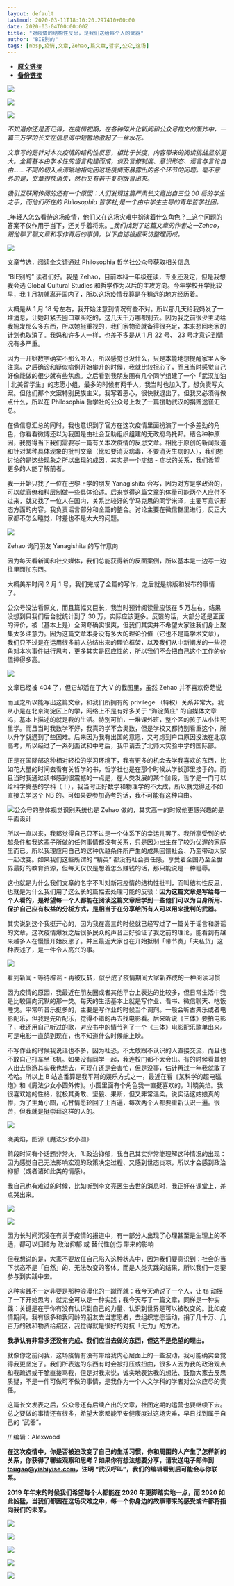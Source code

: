 ```yaml
---
layout: default
Lastmod: 2020-03-11T18:10:20.297410+00:00
date: 2020-03-04T00:00:00Z
title: "对疫情的结构性反思，是我们送给每个人的武器"
author: "BIE别的"
tags: [nbsp,疫情,文章,Zehao,篇文章,哲学,公众,这场]
---
```


* [**原文链接**](https://mp.weixin.qq.com/s/jxQ8ggErQbWAKHVOJK3lkA)
* [**备份链接**](https://archive.li/wip/px4cv)


![](/images/post/3544de9507eea4cc0b80863829f31d9c.jpg)

![](/images/post/91067399f30af0b60856d1418827a662.jpg)

![](/images/post/31cdbf8e3f429b823f6d2883774a015d.jpg)

_不知道你还是否记得，在疫情初期，在各种碎片化新闻和公众号推文的轰炸中，一篇三万字的长文在信息海中短暂地激起了一丝水花。_  

_文章写的是针对本次疫情的结构性反思，相比于长度，内容带来的阅读挑战显然更大。全篇基本由学术性的语言构建而成，谈及官僚制度、意识形态、谣言与言论自由…… 不同的切入点清晰地指向因这场疫情而暴露出的各个环节的问题。毫不意外的是，文章很快消失，然后又有若干复刻版冒出来。_

_吸引互联网传阅的还有一个原因：人们发现这篇严肃长文竟出自三位 00 后的学生之手，而他们所在的 Philosophia 哲学社,是一个由中学生主导的青年哲学社团。_

_年轻人怎么看待这场疫情，他们又在这场灾难中扮演着什么角色？__这个问题的答案不仅作用于当下，还关乎着将来。__我们找到了这篇文章的作者之一Zehao，跟他聊了聊文章和写作背后的事情，以下自述根据采访整理而成。_

![](/images/post/a15d516f2e0d994491aadd45200950db.jpg)

文章节选，阅读全文请通过 Philosophia 哲学社公众号获取相关信息

“BIE别的” 读者们好。我是 Zehao，目前本科一年级在读，专业还没定，但是我想我会选 Global Cultural Studies 和哲学作为以后的主攻方向。今年学校开学比较早，我 1 月初就离开国内了，所以这场疫情我算是在稍远的地方经历着。

大概是从 1 月 18 号左右，我开始注意到情况有些不对。所以那几天给我妈发了一堆消息，让她赶紧去囤口罩买吃的，这几天千万哪都别去。因为我之前很少主动给我妈发那么多东西，所以她挺重视的，我们家物资就备得很充足，本来想回老家的计划也取消了。我妈和许多人一样，也差不多是从 1 月 22 号、 23 号才意识到情况有多严重。

因为一开始数字确实不那么吓人，所以感觉也没什么，只是本能地想提醒家里人多注意。之后确诊和疑似病例开始攀升的时候，我就比较担心了，而且当时感觉自己好像能做的很少就有些焦虑。之后看到我朋友圈有几个同学组建了一个「武汉加油 | 北美留学生」的志愿小组，最多的时候有两千人，我当时也加入了，想负责写文案。但他们那个文案特别民族主义，我写着恶心，很快就退出了。但我又必须得做点什么，所以在 Philosophia 哲学社的公众号上发了一篇援助武汉的捐赠途径汇总。

在做信息汇总的同时，我也意识到了官方在这次疫情里面扮演了一个多差劲的角色，你看看微博还以为我国是由社会互助组织组建的无政府乌托邦。结合种种原因，我觉得当下我们需要写一篇有关本次疫情的反思文章。相比于原创的新闻报道和针对某种具体现象的批判文章（比如要消灭病毒，不要消灭生病的人），我们想讨论的是这些现象之所以出现的成因，其实是一个症结 - 症状的关系，我们希望更多的人能了解前者。

我一开始只找了一位在巴黎上学的朋友 Yanagishita 合写，因为对方是学政治的，可以就官僚和科层制做一些具体论述。后来觉得这篇文章的体量可能两个人应付不过来，就又找了一位人在国内，关系比较好的学马克思的同学米泽，主要写意识形态方面的内容。我负责谣言部分和全篇的整合。讨论主要在微信群里进行，反正大家都不怎么睡觉，时差也不是太大的问题。

![](/images/post/237cfa54b531a03b4f00036456030a85.jpg)

Zehao 询问朋友 Yanagishita 的写作意向

因为每天看新闻和社交媒体，我们总能获得新的反面案例，所以基本是一边写一边往里面加东西。

大概美东时间 2 月 1 号，我们完成了全篇的写作，之后就是排版和发布的事情了。

公众号没法看原文，而且篇幅又巨长，我当时预计阅读量应该在 5 万左右。结果没想到只我们后台就统计到了 30 万，实际应该更多。反馈的话，大部分还是正面的评价，被（基本上是）全网夸确实很爽，但我们其实并不希望大家往我们身上聚集太多注意力。因为这篇文章本身没有多大的理论价值（它也不是篇学术文章），我们只不过是在运用很多前人总结出来的理论框架，以及我们从中新阐发的一些视角对本次事件进行思考，更多其实是回应性的，所以我们不会把自己这个工作的价值捧得多高。 

![](/images/post/4e26cf5429a1346cd2702fbaae6d3cc0.jpg)

文章已经被 404 了，但它却活在了大 V 的截图里，虽然 Zehao 并不喜欢奇葩说

而且之所以能写出这篇文章，和我们所拥有的 privilege （特权）关系非常大。我从小是在北京海淀区上的学，网络上不是有好多关于 “海淀黄庄” 的自媒体文章吗，基本上描述的就是我的生活。特别可怕，一堆课外班，整个区的孩子从小往死里学。而且当时我数学不好，我真的学不会奥数，但是学校又都特别看重这个，所以升学就遇到了些困难。后来因为我有出国的意愿，又考虑到户口原因没法在北京高考，所以经过了一系列面试和中考后，我申请去了北师大实验中学的国际部。

正是在国际部这种相对轻松的学习环境下，我有更多的机会去学我喜欢的东西，比如花大量的时间去看有关哲学的书，哲学社也是在那个时候从学长那里接手的。而且当时我通过读书感到很震撼的一点是，在人类发展的某个阶段，哲学是一门可以给科学奠基的学科（！），我当时正好数学和物理学的不太成，所以就觉得还不如直接去学这个 NB 的。可如果要参加高考的话，我不可能有这种自由。 

![](/images/post/dcb61b157b7276fba6c5d8fe76096967.jpg)公众号的整体视觉识别系统也是 Zehao 做的，其实高一的时候他更感兴趣的是平面设计

所以一直以来，我都觉得自己只不过是一个体系下的幸运儿罢了。我所享受到的优越条件和我这辈子所做的任何事情都没有关系，只是因为出生在了较为优渥的家庭里而已。所以我理应用自己的这种优越条件所产生的成果回馈社会、乃至带动大家一起改变。如果我们这些所谓的 “精英” 都没有社会责任感，享受着全国乃至全世界最好的教育资源，但每天仅仅是想着怎么赚钱的话，那只能说是一种耻辱。

这也就是为什么我们文章的名字不叫对新冠疫情的结构性批判，而叫结构性反思，也就是为什么我们用了这么长的篇幅去处理可能的反驳：**因为这篇文章是写给每一个人看的，是希望每一个人都能在阅读这篇文章后学到一些他们可以为自身所用、保护自己应有权益的分析方式，是相当于在分享给所有人可以用来批判的武器。**

其实说到这个我挺开心的，因为我在高三的时候就已经写过了一篇关于谣言和辟谣的文章，这次疫情爆发之后很多民众的声音正好验证了我之前的理论，能看到有越来越多人在慢慢开始反思了。并且最近大家也在开始抵制「带节奏」「夹私货」这种表述了，是一件令人高兴的事。

![](/images/post/95e5bbd8bcc66656cf288fc33ae518ae.jpg)

看到新闻 - 等待辟谣 - 再被反转，似乎成了疫情期间大家新养成的一种阅读习惯

因为疫情的原因，我最近在朋友圈或者其他平台上表达的比较多，但日常生活中我是比较偏向沉默的那一类。每天的生活基本上就是写作业、看书、微信聊天、吃饭睡觉。平常听音乐挺多的，主要是写作业的时候当个调剂。一般会听古典乐或者电影配乐，但我是先听配乐，觉得不错的再去找电影看。后来听说《三体》要拍电影了，我还用自己听过的歌，对应书中的情节列了一个《三体》电影配乐歌单出来。可是电影一直鸽到现在，也不知道什么时候能上映。

不写作业的时候我说话也不多，因为社恐，不太敢跟不认识的人直接交流，而且也不敢自己打车坐飞机。如果没有同学一起，我连校门都不太会出。有的时候看其他人出去旅游其实我也想去，可现在还是会害怕，但是没事，估计再过一年我就敢了哈哈。所以上 B 站追番算是我平常的娱乐方式之一，最近在看《某科学的超电磁炮》和《魔法少女小圆外传》。小圆里面有个角色我一直挺喜欢的，叫晓美焰。我很喜欢她的性格，就极其勇敢、坚毅、果断，但又非常温柔。说实话这姑娘真的惨，为了主角小圆，心甘情愿轮回了上百遍，每次两个人都要重新认识一遍。很苦，但我就是挺崇拜这样的人的。 

![](/images/post/740b591be5e4d2b36251b7795d3d0482.jpg)

晓美焰，图源《魔法少女小圆》

前段时间有个话题非常火，叫政治抑郁，我自己其实非常能理解这种情况的出现：因为感觉自己无法影响宏观的政策决定过程、又感到世态炎凉，所以才会感到政治抑郁（或者诸如此类的情感）。

我自己也有难过的时候，比如听到李文亮医生去世的消息时，我正好在课堂上，差点哭出来。 

![](/images/post/4b06244e712b7cf42c8b1955f951b8a1.jpg)

![](/images/post/4feec2b63e5417ebe10d80a7be3de53b.jpg)

因为长时间沉浸在有关于疫情的报道中，有一部分人出现了心理甚至是生理上的不适，都可以归结为 政治抑郁 或 替代性创伤 带来的影响

但我想说的是，大家不要放任自己陷入这种状态中，因为我们要意识到：社会的当下状态不是「自然」的、无法改变的客体，而是人类实践的结果，所以我们一定要参与到实践中去。

这种实践不一定非要是那种浪漫化的一蹴而就：我今天劝说了一个人，让 ta 动摇了一下开始思考，就完全可以是一种实践；我今天写了一篇文章，同样是一种实践：关键是在于你有没有认识到自己的力量、认识到世界是可以被改变的。比如疫情期间，我有很多和我同龄的朋友去当志愿者，去组织志愿活动，捐了几十万、几百万的钱和物资给疫区，我觉得就是很好的对抗「无力」的方法。

**我承认有非常多还没有完成、我们应当去做的东西，但这不是绝望的理由。**

就像你之前问我，这场疫情有没有带给我内心层面上的一些波动，我可能确实会觉得我更坚定了。我们所表达的东西有时会被打压或扭曲，很多人因为我的政治观点和我疏远或干脆直接骂我，但是对我来说，诚实地表达我的想法、鼓励大家去反思质疑，不是一件可做可不做的事情，是我作为一个人文学科的学者对公众应尽的责任。

这篇长文发表之后，公众号还有后续产出的文章，社团定期的运营也要继续下去。总之要做的事情还有很多，希望大家都能平安健康度过这场灾难，早日找到属于自己的 “武器”。

// 编辑：Alexwood

**在这次疫情中，你是否被迫改变了自己的生活习惯，你和周围的人产生了怎样新的关系，你获得了哪些观察和思考？如果你有想法想要分享，请发送电子邮件到** [**tougao@yishiyise.com**](mailto:tougao@yishiyise.com)**，注明 “武汉呼叫”，我们的编辑看到后可能会与你联系。**

**2019 年年末的时候我们希望每个人都能在 2020 年更脚踏实地一点，而 2020 如此凶猛，当我们都困在这场灾难之中，每一个你身边的故事带来的感受或许都将指向我们的未来。**

![](/images/post/beacc3147bcfb38518b926f8e7d3393d.jpg)

[![](/images/post/db33f6b5f5fa0c6d5308d0a2de2d4b27.jpg)](http://mp.weixin.qq.com/s?__biz=MjM5NTc1NjYyMA==&mid=2651772755&idx=1&sn=7e634cef0515dd93d7e01661b52f71a1&chksm=bd09d8708a7e5166f91ffe5dd56bf2effcdd7cd702b0b8c0f137ee7b3ed79bc9c685a29db411&scene=21#wechat_redirect)

[![](/images/post/dd8e9a4c08ace0d0ba50819daba0e03a.jpg)](http://mp.weixin.qq.com/s?__biz=MjM5NTc1NjYyMA==&mid=2651772706&idx=1&sn=7d251da932b8246a213484fb894366e2&chksm=bd09d8018a7e51177faa7b5451cbbd1cc926043728b1b453576b9a46303bab98b55631fd2007&scene=21#wechat_redirect)  

[![](/images/post/455aed52bd646c75a39b12176befced9.jpg)](http://mp.weixin.qq.com/s?__biz=MjM5NTc1NjYyMA==&mid=2651772692&idx=1&sn=3c3963e0f1f719ab71ce348d1ae7b275&chksm=bd09d8378a7e512121b9643c37c59e3a4eaa4e9e05684cd85f579228fec3cc4448dd23bd64f0&scene=21#wechat_redirect)

![](/images/post/9f37cd42d6721ace7b9888ee4855f92d.jpg)

